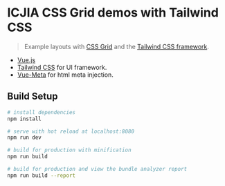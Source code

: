 # ICJIA CSS Grid demos with Tailwind CSS

> Example layouts with [CSS Grid](https://gridbyexample.com/) and the [Tailwind CSS framework](https://tailwindcss.com/).

* [Vue.js](https://vuejs.org/)
* [Tailwind CSS](https://tailwindcss.com/) for UI framework.
* [Vue-Meta](https://github.com/declandewet/vue-meta) for html meta injection.

## Build Setup

```bash
# install dependencies
npm install

# serve with hot reload at localhost:8080
npm run dev

# build for production with minification
npm run build

# build for production and view the bundle analyzer report
npm run build --report
```

